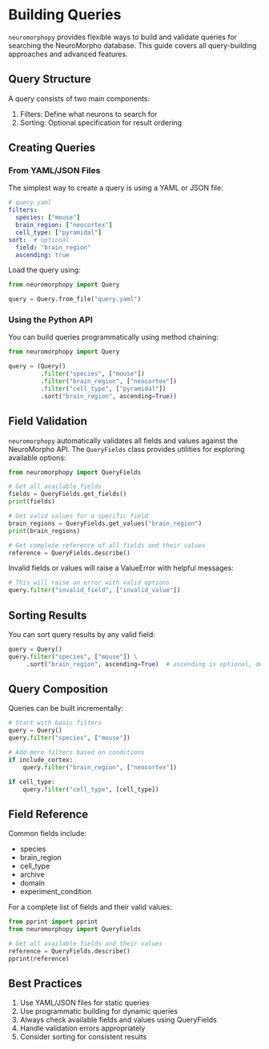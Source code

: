 # Building Queries

`neuromorphopy` provides flexible ways to build and validate queries for searching the NeuroMorpho database. This guide covers all query-building approaches and advanced features.

## Query Structure

A query consists of two main components:

1. Filters: Define what neurons to search for
2. Sorting: Optional specification for result ordering

## Creating Queries

### From YAML/JSON Files

The simplest way to create a query is using a YAML or JSON file:

```yaml
# query.yaml
filters:
  species: ["mouse"]
  brain_region: ["neocortex"]
  cell_type: ["pyramidal"]
sort:  # optional
  field: "brain_region"
  ascending: true
```

Load the query using:

```python
from neuromorphopy import Query

query = Query.from_file("query.yaml")
```

### Using the Python API

You can build queries programmatically using method chaining:

```python
from neuromorphopy import Query

query = (Query()
         .filter("species", ["mouse"])
         .filter("brain_region", ["neocortex"])
         .filter("cell_type", ["pyramidal"])
         .sort("brain_region", ascending=True))
```

## Field Validation

`neuromorphopy` automatically validates all fields and values against the NeuroMorpho API. The `QueryFields` class provides utilities for exploring available options:

```python
from neuromorphopy import QueryFields

# Get all available fields
fields = QueryFields.get_fields()
print(fields)

# Get valid values for a specific field
brain_regions = QueryFields.get_values("brain_region")
print(brain_regions)

# Get complete reference of all fields and their values
reference = QueryFields.describe()
```

Invalid fields or values will raise a ValueError with helpful messages:

```python
# This will raise an error with valid options
query.filter("invalid_field", ["invalid_value"])
```

## Sorting Results

You can sort query results by any valid field:

```python
query = Query()
query.filter("species", ["mouse"]) \
     .sort("brain_region", ascending=True)  # ascending is optional, defaults to True
```

## Query Composition

Queries can be built incrementally:

```python
# Start with basic filters
query = Query()
query.filter("species", ["mouse"])

# Add more filters based on conditions
if include_cortex:
    query.filter("brain_region", ["neocortex"])

if cell_type:
    query.filter("cell_type", [cell_type])
```

## Field Reference

Common fields include:

- species
- brain_region
- cell_type
- archive
- domain
- experiment_condition

For a complete list of fields and their valid values:

```python
from pprint import pprint
from neuromorphopy import QueryFields

# Get all available fields and their values
reference = QueryFields.describe()
pprint(reference)
```

## Best Practices

1. Use YAML/JSON files for static queries
2. Use programmatic building for dynamic queries
3. Always check available fields and values using QueryFields
4. Handle validation errors appropriately
5. Consider sorting for consistent results
